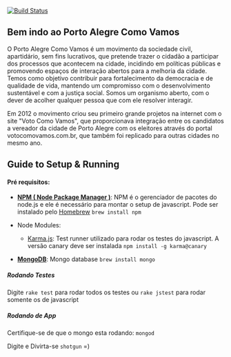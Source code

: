 [<img src="https://travis-ci.org/poacomovamos/poacomovamos.png?branch=master" alt="Build Status" />](https://travis-ci.org/poacomovamos/poacomovamos)

## Bem indo ao Porto Alegre Como Vamos


O Porto Alegre Como Vamos é um movimento da sociedade civil, apartidário, sem fins lucrativos, que pretende trazer o cidadão a participar dos processos que acontecem na cidade, incidindo em políticas públicas e promovendo espaços de interação abertos para a melhoria da cidade. Temos como objetivo contribuir para fortalecimento da democracia e de qualidade de vida, mantendo um compromisso com o desenvolvimento sustentável e com a justiça social. Somos um organismo aberto, com o dever de acolher qualquer pessoa que com ele resolver interagir.

Em 2012 o movimento criou seu primeiro grande projetos na internet com o site "Voto Como Vamos", que proporcionava integração entre os candidatos a vereador da cidade de Porto Alegre com os eleitores através do portal votocomovamos.com.br, que também foi replicado para outras cidades no mesmo ano.


## Guide to Setup & Running

#### Pré requisitos:

* **[NPM ( Node Package Manager )](http://npmjs.org)**: NPM é o gerenciador de pacotes do node.js e ele é necessário para montar o setup de javascript. Pode ser instalado pelo [Homebrew](http://mxcl.github.io/homebrew/) ```brew install npm```

* Node Modules:
	* [Karma.js](http://karma-runner.github.io/0.8/index.html): Test runner utilizado para rodar os testes do javascript.
	A versão canary deve ser instalada ```npm install -g karma@canary```

* **[MongoDB](http://www.mongodb.org/)**: Mongo database ```brew install mongo```

##### Rodando Testes

Digite ```rake test``` para rodar todos os testes ou ```rake jstest``` para rodar somente os de javascript

##### Rodando de App

Certifique-se de que o mongo esta rodando: ```mongod```

Digite e Divirta-se ```shotgun``` =)

